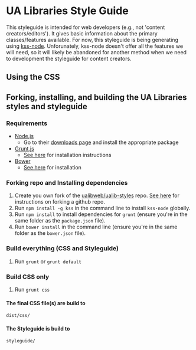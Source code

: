 # UA Libraries Style Guide

This styleguide is intended for web developers (e.g., not 'content creators/editors'). It gives basic information about the primary classes/features available.
For now, this styleguide is being generating using [kss-node](https://github.com/kss-node/kss-node). Unforunately, kss-node doesn't offer
all the features we will need, so it will likely be abandoned for another method when we need to development the styleguide for content creators.

## Using the CSS


## Forking, installing, and building the UA Libraries styles and styleguide

### Requirements

* [Node.js](http://nodejs.org/)
    * Go to their [downloads page](http://nodejs.org/download/) and install the appropriate package
* [Grunt.js](http://gruntjs.com/)
    * [See here](http://gruntjs.com/getting-started#installing-the-cli) for installation instructions
* [Bower](http://bower.io/)
    * [See here](http://bower.io/#install-bower) for installation

### Forking repo and Installing dependencies

1. Create you own fork of the [ualibweb/ualib-styles](https://github.com/ualibweb/ualib-styles) repo. [See here](https://help.github.com/articles/fork-a-repo/) for instructions on forking a github repo.
2. Run `npm install -g kss` in the command line to install `kss-node` globally.
3. Run `npm install` to install dependencies for `grunt` (ensure you're in the same folder as the `package.json` file).
3. Run `bower install` in the command line (ensure you're in the same folder as the `bower.json` file).

### Build everything (CSS and Styleguide)

1. Run `grunt` or `grunt default`

### Build CSS only

1. Run `grunt css`

#### The final CSS file(s) are build to
```
dist/css/
```


#### The Styleguide is build to
```
styleguide/
```
